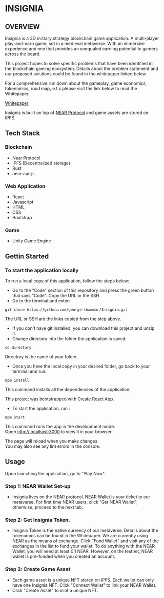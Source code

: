 # INSIGNIA

## OVERVIEW
Insignia is a 3D military strategy blockchain game application. A multi-player play-and-earn game, set in a medieval metaverse. With an immersive experience and one that provides an unequaled earning potential to gamers across the board.

This project hopes to solve specific problems that have been identified in the blockchain gaming ecosystem. Details about the problem statement and our proposed solutions could be found in the whitepaper linked below. 

For a comprehensive run down about the gameplay, game economics, tokenomics, road map, e.t.c please visit the link below to read the Whitepaper. 

[Whitepaper](https://getinsignia.gitbook.io/whitepaper/)

Insignia is built on top of [NEAR Protocol](https://near.org/) and game assets are stored on IPFS.

## Tech Stack

### Blockchain
- Near Protocol
- IPFS (Decentralized storage)
- Rust
- near-api-js

### Web Application
- React
- Javascript
- HTML
- CSS
- Bootstrap

### Game
- Unity Game Engine


## Gettin Started

### To start the application locally

To run a local copy of this application, follow the steps below:

- Go to the "Code" section of this repository and press the green button that says "Code". Copy the URL or the SSH.
- Go to the terminal and enter:
```
git clone https://github.com/george-shammar/Insignia.git
```
The URL or SSH are the links copied from the step above.

- If you don't have git installed, you can download this project and unzip it.
- Change directory into the folder the application is saved.
```
cd directory
```
Directory is the name of your folder.

- Once you have the local copy in your desired folder, go back to your terminal and run:
```
npm install
```
This command installs all the dependencies of the application.

This project was bootstrapped with [Create React App](https://github.com/facebook/create-react-app).

- To start the application, run :
```
npm start
``` 
This command runs the app in the development mode.\
Open [http://localhost:3000](http://localhost:3000) to view it in your browser.

The page will reload when you make changes.\
You may also see any lint errors in the console.

## Usage

Upon launching the application, go to "Play Now".

### Step 1: NEAR Wallet Set-up
- Insignia lives on the NEAR protocol. NEAR Wallet is your ticket to our metaverse. For first time NEAR users, click "Get NEAR Wallet", otherwise, proceed to the next tab.

### Step 2: Get Insignia Token.
- Insignia Token is the native currency of our metaverse. Details about the tokenomics can be found in the Whitepaper. We are currently using NEAR as the means of exchange. Click "Fund Wallet" and visit any of the exchanges in the list to fund your wallet. To do anything with the NEAR Wallet, you will need at least 0.1 NEAR. However, on the testnet, NEAR wallet is pre-funded when you created an account.

### Step 3: Create Game Asset
- Each game asset is a unique NFT stored on IPFS. Each wallet can only have one Insignia NFT. Click "Connect Wallet" to link your NEAR Wallet. 
- Click "Create Asset" to mint a unique NFT.